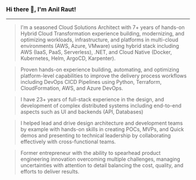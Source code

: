 ### Hi there 👋, I'm Anil Raut!
<hr>

> I'm a seasoned Cloud Solutions Architect with 7+ years of hands-on Hybrid Cloud Transformation experience building, modernizing, and optimizing workloads, infrastructure, and platforms in multi-cloud environments (AWS, Azure, VMware) using hybrid stack including AWS (IaaS, PaaS, Serverless), .NET, and Cloud Native (Docker, Kubernetes, Helm, ArgoCD, Karpenter).

> Proven hands-on experience building, automating, and optimizing platform-level capabilities to improve the delivery process workflows including DevOps CICD Pipelines using Python, Terraform, CloudFormation, AWS, and Azure DevOps. 

> I have 23+ years of full-stack experience in the design, and development of complex distributed systems including end-to-end aspects such as UI and backends (API, Databases)

> I helped lead and drive design architecture and development teams by example with hands-on skills in creating POCs, MVPs, and Quick demos and presenting to technical leadership by collaborating effectively with cross-functional teams.

> Former entrepreneur with the ability to spearhead product engineering innovation overcoming multiple challenges, managing uncertainties with attention to detail balancing the cost, quality, and efforts to deliver results.  

> 

<!--
**anilraut30/anilraut30** is a ✨ _special_ ✨ repository because its `README.md` (this file) appears on your GitHub profile.

Here are some ideas to get you started:

- 🔭 I’m currently working on ...
- 🌱 I’m currently learning ...
- 👯 I’m looking to collaborate on ...
- 🤔 I’m looking for help with ...
- 💬 Ask me about ...
- 📫 How to reach me: ...
- 😄 Pronouns: ...
- ⚡ Fun fact: ...
-->
